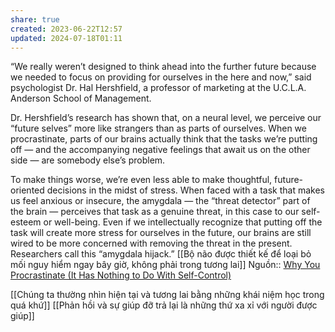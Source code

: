 ```yaml
---
share: true
created: 2023-06-22T12:57
updated: 2024-07-18T01:11
---
```

“We really weren’t designed to think ahead into the further future because we needed to focus on providing for ourselves in the here and now,” said psychologist Dr. Hal Hershfield, a professor of marketing at the U.C.L.A. Anderson School of Management.

Dr. Hershfield’s research has shown that, on a neural level, we perceive our “future selves” more like strangers than as parts of ourselves. When we procrastinate, parts of our brains actually think that the tasks we’re putting off — and the accompanying negative feelings that await us on the other side — are somebody else’s problem.

To make things worse, we’re even less able to make thoughtful, future-oriented decisions in the midst of stress. When faced with a task that makes us feel anxious or insecure, the amygdala — the “threat detector” part of the brain — perceives that task as a genuine threat, in this case to our self-esteem or well-being. Even if we intellectually recognize that putting off the task will create more stress for ourselves in the future, our brains are still wired to be more concerned with removing the threat in the present. Researchers call this “amygdala hijack.”
[[Bộ não được thiết kế để loại bỏ mối nguy hiểm ngay bây giờ, không phải trong tương lai]]
Nguồn:: [Why You Procrastinate (It Has Nothing to Do With Self-Control)](https://www.nytimes.com/2019/03/25/smarter-living/why-you-procrastinate-it-has-nothing-to-do-with-self-control.html)

[[Chúng ta thường nhìn hiện tại và tương lai bằng những khái niệm học trong quá khứ]]
[[Phản hồi và sự giúp đỡ trả lại là những thứ xa xỉ với người được giúp]]
